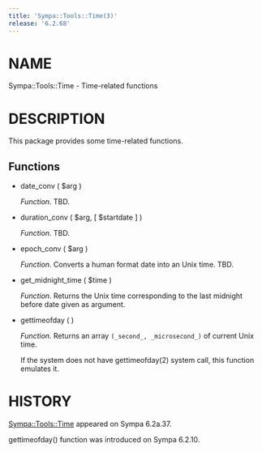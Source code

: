 ```yaml
---
title: 'Sympa::Tools::Time(3)'
release: '6.2.68'
---
```


# NAME

Sympa::Tools::Time - Time-related functions

# DESCRIPTION

This package provides some time-related functions.

## Functions

- date\_conv ( $arg )

    _Function_.
    TBD.

- duration\_conv ( $arg, \[ $startdate \] )

    _Function_.
    TBD.

- epoch\_conv ( $arg )

    _Function_.
    Converts a human format date into an Unix time.
    TBD.

- get\_midnight\_time ( $time )

    _Function_.
    Returns the Unix time corresponding to the last midnight before date given
    as argument.

- gettimeofday ( )

    _Function_.
    Returns an array `(_second_, _microsecond_)` of current Unix time.

    If the system does not have gettimeofday(2) system call, this function
    emulates it.

# HISTORY

[Sympa::Tools::Time](./Sympa-Tools-Time.3.md) appeared on Sympa 6.2a.37.

gettimeofday() function was introduced on Sympa 6.2.10.
